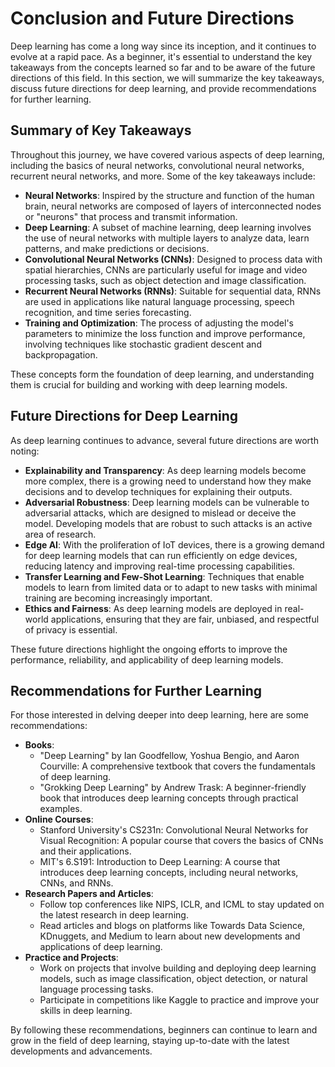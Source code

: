 # Conclusion and Future Directions
Deep learning has come a long way since its inception, and it continues to evolve at a rapid pace. As a beginner, it's essential to understand the key takeaways from the concepts learned so far and to be aware of the future directions of this field. In this section, we will summarize the key takeaways, discuss future directions for deep learning, and provide recommendations for further learning.

## Summary of Key Takeaways
Throughout this journey, we have covered various aspects of deep learning, including the basics of neural networks, convolutional neural networks, recurrent neural networks, and more. Some of the key takeaways include:
* **Neural Networks**: Inspired by the structure and function of the human brain, neural networks are composed of layers of interconnected nodes or "neurons" that process and transmit information.
* **Deep Learning**: A subset of machine learning, deep learning involves the use of neural networks with multiple layers to analyze data, learn patterns, and make predictions or decisions.
* **Convolutional Neural Networks (CNNs)**: Designed to process data with spatial hierarchies, CNNs are particularly useful for image and video processing tasks, such as object detection and image classification.
* **Recurrent Neural Networks (RNNs)**: Suitable for sequential data, RNNs are used in applications like natural language processing, speech recognition, and time series forecasting.
* **Training and Optimization**: The process of adjusting the model's parameters to minimize the loss function and improve performance, involving techniques like stochastic gradient descent and backpropagation.

These concepts form the foundation of deep learning, and understanding them is crucial for building and working with deep learning models.

## Future Directions for Deep Learning
As deep learning continues to advance, several future directions are worth noting:
* **Explainability and Transparency**: As deep learning models become more complex, there is a growing need to understand how they make decisions and to develop techniques for explaining their outputs.
* **Adversarial Robustness**: Deep learning models can be vulnerable to adversarial attacks, which are designed to mislead or deceive the model. Developing models that are robust to such attacks is an active area of research.
* **Edge AI**: With the proliferation of IoT devices, there is a growing demand for deep learning models that can run efficiently on edge devices, reducing latency and improving real-time processing capabilities.
* **Transfer Learning and Few-Shot Learning**: Techniques that enable models to learn from limited data or to adapt to new tasks with minimal training are becoming increasingly important.
* **Ethics and Fairness**: As deep learning models are deployed in real-world applications, ensuring that they are fair, unbiased, and respectful of privacy is essential.

These future directions highlight the ongoing efforts to improve the performance, reliability, and applicability of deep learning models.

## Recommendations for Further Learning
For those interested in delving deeper into deep learning, here are some recommendations:
* **Books**:
  + "Deep Learning" by Ian Goodfellow, Yoshua Bengio, and Aaron Courville: A comprehensive textbook that covers the fundamentals of deep learning.
  + "Grokking Deep Learning" by Andrew Trask: A beginner-friendly book that introduces deep learning concepts through practical examples.
* **Online Courses**:
  + Stanford University's CS231n: Convolutional Neural Networks for Visual Recognition: A popular course that covers the basics of CNNs and their applications.
  + MIT's 6.S191: Introduction to Deep Learning: A course that introduces deep learning concepts, including neural networks, CNNs, and RNNs.
* **Research Papers and Articles**:
  + Follow top conferences like NIPS, ICLR, and ICML to stay updated on the latest research in deep learning.
  + Read articles and blogs on platforms like Towards Data Science, KDnuggets, and Medium to learn about new developments and applications of deep learning.
* **Practice and Projects**:
  + Work on projects that involve building and deploying deep learning models, such as image classification, object detection, or natural language processing tasks.
  + Participate in competitions like Kaggle to practice and improve your skills in deep learning.

By following these recommendations, beginners can continue to learn and grow in the field of deep learning, staying up-to-date with the latest developments and advancements.
